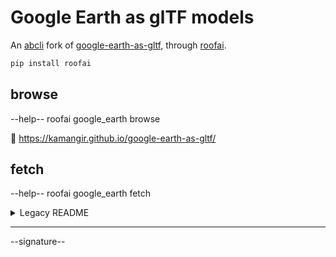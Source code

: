 # Google Earth as glTF models

An [abcli](https://github.com/kamangir/awesome-bash-cli) fork of [google-earth-as-gltf](https://github.com/OmarShehata/google-earth-as-gltf), through [roofai](https://github.com/kamangir/roofAI).

```bash
pip install roofai
```

## browse

--help-- roofai google_earth browse

🔗  https://kamangir.github.io/google-earth-as-gltf/

## fetch

--help-- roofai google_earth fetch

<details>
<summary>Legacy README</summary>

A little web app to demonstrate (1) how to fetch 3D Tiles from the [Google Photorealistic API](https://developers.google.com/maps/documentation/tile/3d-tiles) and (2) how to correctly normalize & rotate the glTF tiles, or combine a set of them into one glTF that can be rendered in any standard engine.

_NOTE: This is intended to be an educational tool to provide an easy way to experiment with the API and understand how to tweak different parameters like zoom & screen space error. See [Google's Map Tiles API policies](https://developers.google.com/maps/documentation/tile/policies) . Note especially that offline use is prohibited._

### Try it here: https://omarshehata.github.io/google-earth-as-gltf/

https://github.com/OmarShehata/google-earth-as-gltf/assets/1711126/03fe3b48-fa39-48ba-b83a-772454949980


### How it works

- `src/index.js` uses [loaders.gl](https://loaders.gl/) to take a given lat/lng/zoom level, traverse the tileset and return a list of URLs to glTF tiles
- `src/Viewer.js` takes these URLs, fetches them, normalizes the tiles from ECEF to centered around (0, 0, 0)

See [simple-node-example/](simple-node-example) for a minimal example of just fetching tiles for a given region, which all the extra logic the app does around filtering for tiles that match the requested screen space error.

### What is "screen space error"?

Think of it as roughly meaning "level of detail". The lowest possible SSE is 1 which is the highest quality. When you're zoomed out a lot you want to load higher SSE to get bigger tiles that cover a wider area (but that are lower quality).

Screen space error is a concept defined in the 3D Tiles specification, see: https://github.com/CesiumGS/3d-tiles/tree/main/specification#geometric-error

### Running it locally

- `npm install`
- `npm run dev`

</details>

---

--signature--